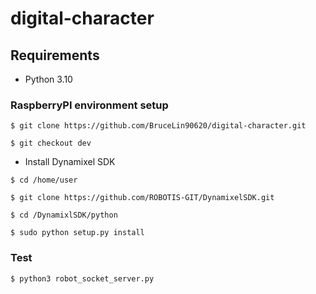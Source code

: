 # digital-character
## **Requirements**

- Python 3.10

### RaspberryPI environment setup
```
$ git clone https://github.com/BruceLin90620/digital-character.git
```
```
$ git checkout dev
```
- Install Dynamixel SDK
```
$ cd /home/user
``` 
```
$ git clone https://github.com/ROBOTIS-GIT/DynamixelSDK.git
```
```
$ cd /DynamixlSDK/python
``` 
```
$ sudo python setup.py install
```
### Test
```
$ python3 robot_socket_server.py
```
